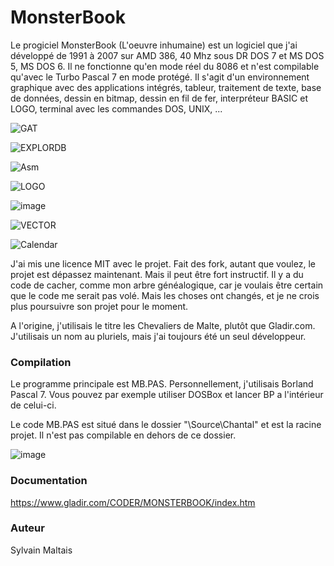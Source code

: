 # MonsterBook

Le progiciel MonsterBook (L'oeuvre inhumaine) est un logiciel que j'ai développé de 1991 à 2007 sur AMD 386, 40 Mhz sous DR DOS 7 et MS DOS 5, MS DOS 6.
Il ne fonctionne qu'en mode réel du 8086 et n'est compilable qu'avec le Turbo Pascal 7 en mode protégé.
Il s'agit d'un environnement graphique avec des applications intégrés, tableur, traitement de texte, base de données, dessin en bitmap, dessin en fil de fer, interpréteur BASIC et LOGO, terminal avec les commandes DOS, UNIX, ...

![GAT](https://github.com/gladir/MonsterBook/assets/11842176/1a92685b-779e-41ca-98e0-cfef6ba5d7e6)

![EXPLORDB](https://github.com/gladir/MonsterBook/assets/11842176/034892d0-f6cf-4571-b511-2c31f0d7c4f2)

![Asm](https://github.com/gladir/MonsterBook/assets/11842176/3976fe3e-833e-45e3-b6c9-66536b7ae43e)

![LOGO](https://github.com/gladir/MonsterBook/assets/11842176/312f5035-b6ca-4cf0-8a72-81b51d5a8c64)

![image](https://user-images.githubusercontent.com/11842176/123555177-171d0500-d752-11eb-926f-2e3c47487d62.png)

![VECTOR](https://github.com/gladir/MonsterBook/assets/11842176/45397379-2e8a-42e2-b817-2a73499174d8)

![Calendar](https://github.com/gladir/MonsterBook/assets/11842176/525ee318-6600-4eae-9fb2-c82c23eb033d)

J'ai mis une licence MIT avec le projet. Fait des fork, autant que voulez, le projet est dépassez maintenant. Mais il peut être fort instructif.
Il y a du code de cacher, comme mon arbre généalogique, car je voulais être certain que le code me serait pas volé. Mais les choses ont changés, et je ne crois plus poursuivre son projet pour le moment.

A l'origine, j'utilisais le titre les Chevaliers de Malte, plutôt que Gladir.com. J'utilisais un nom au pluriels, mais j'ai toujours été un seul développeur.

<h3>Compilation</h3>
  
Le programme principale est MB.PAS. Personnellement, j'utilisais Borland Pascal 7. Vous pouvez par exemple utiliser DOSBox et lancer BP a l'intérieur de celui-ci.

Le code MB.PAS est situé dans le dossier "\Source\Chantal\" et est la racine projet. Il n'est pas compilable en dehors de ce dossier.

![image](https://user-images.githubusercontent.com/11842176/123555081-80504880-d751-11eb-82d1-3797346e3c65.png)


<h3>Documentation</h3>

https://www.gladir.com/CODER/MONSTERBOOK/index.htm

<h3>Auteur</h3>

Sylvain Maltais

